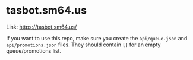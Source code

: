 # tasbot.sm64.us
Link: https://tasbot.sm64.us/

If you want to use this repo, make sure you create the `api/queue.json` and `api/promotions.json` files.
They should contain `[]` for an empty queue/promotions list.
